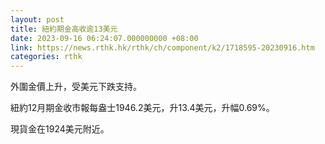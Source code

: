 ```yaml
---
layout: post
title: 紐約期金高收逾13美元
date: 2023-09-16 06:24:07.000000000 +08:00
link: https://news.rthk.hk/rthk/ch/component/k2/1718595-20230916.htm
categories: rthk
---
```


外圍金價上升，受美元下跌支持。

紐約12月期金收市報每盎士1946.2美元，升13.4美元，升幅0.69%。

現貨金在1924美元附近。
